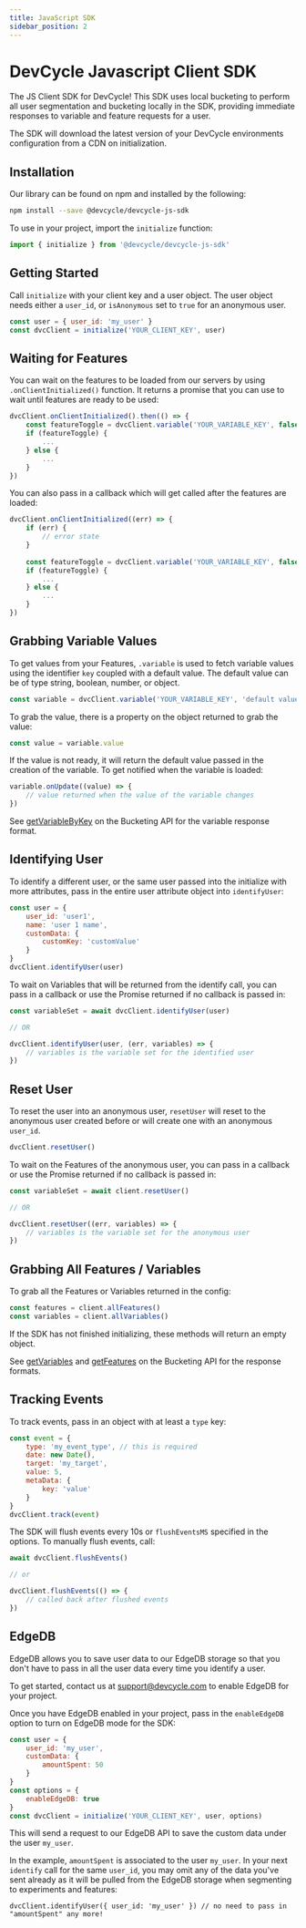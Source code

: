 ```yaml
---
title: JavaScript SDK
sidebar_position: 2
---
```


# DevCycle Javascript Client SDK

The JS Client SDK for DevCycle! This SDK uses local bucketing to perform all user segmentation and bucketing locally in the SDK, 
providing immediate responses to variable and feature requests for a user. 

The SDK will download the latest version of your DevCycle environments configuration from a CDN on initialization.

## Installation

Our library can be found on npm and installed by the following:

```bash
npm install --save @devcycle/devcycle-js-sdk
```

To use in your project, import the `initialize` function:

```js
import { initialize } from '@devcycle/devcycle-js-sdk'
```

## Getting Started

Call `initialize` with your client key and a user object. The user object needs either a `user_id`, or `isAnonymous` set to `true` for an anonymous user. 

```javascript
const user = { user_id: 'my_user' }
const dvcClient = initialize('YOUR_CLIENT_KEY', user)
```

## Waiting for Features 

You can wait on the features to be loaded from our servers by using `.onClientInitialized()` function. It returns a promise that you can use to wait until features are ready to be used:

```javascript
dvcClient.onClientInitialized().then(() => {
    const featureToggle = dvcClient.variable('YOUR_VARIABLE_KEY', false)
    if (featureToggle) {
        ...
    } else {
        ...
    }
})
```

You can also pass in a callback which will get called after the features are loaded:

```javascript
dvcClient.onClientInitialized((err) => {
    if (err) {
        // error state
    }
    
    const featureToggle = dvcClient.variable('YOUR_VARIABLE_KEY', false)
    if (featureToggle) {
        ...
    } else {
        ...
    }
})
```

## Grabbing Variable Values

To get values from your Features, `.variable` is used to fetch variable values using the identifier `key` coupled with a default value. The default value can be of type string, boolean, number, or object.

```javascript
const variable = dvcClient.variable('YOUR_VARIABLE_KEY', 'default value')
```

To grab the value, there is a property on the object returned to grab the value: 

```javascript
const value = variable.value
```

If the value is not ready, it will return the default value passed in the creation of the variable. To get notified when the variable is loaded: 

```javascript
variable.onUpdate((value) => {
    // value returned when the value of the variable changes
})
```

See [getVariableByKey](https://docs.devcycle.com/bucketing-api/#operation/getVariableByKey) on the Bucketing API for the variable response format.

## Identifying User

To identify a different user, or the same user passed into the initialize with more attributes, pass in the entire user attribute object into `identifyUser`:

```javascript
const user = {
    user_id: 'user1',
    name: 'user 1 name',
    customData: {
        customKey: 'customValue'
    }
}
dvcClient.identifyUser(user)
```

To wait on Variables that will be returned from the identify call, you can pass in a callback or use the Promise returned if no callback is passed in:

```javascript
const variableSet = await dvcClient.identifyUser(user)

// OR

dvcClient.identifyUser(user, (err, variables) => {
    // variables is the variable set for the identified user
})
```

## Reset User

To reset the user into an anonymous user, `resetUser` will reset to the anonymous user created before or will create one with an anonymous `user_id`.

```javascript
dvcClient.resetUser()
```

To wait on the Features of the anonymous user, you can pass in a callback or use the Promise returned if no callback is passed in:

```javascript
const variableSet = await client.resetUser()

// OR

dvcClient.resetUser((err, variables) => {
    // variables is the variable set for the anonymous user
})
```

## Grabbing All Features / Variables

To grab all the Features or Variables returned in the config:

```javascript
const features = client.allFeatures()
const variables = client.allVariables()
```

If the SDK has not finished initializing, these methods will return an empty object.

See [getVariables](https://docs.devcycle.com/bucketing-api/#operation/getVariables) and [getFeatures](https://docs.devcycle.com/bucketing-api/#operation/getFeatures) on the Bucketing API for the response formats.


## Tracking Events

To track events, pass in an object with at least a `type` key:

```javascript
const event = {
    type: 'my_event_type', // this is required
    date: new Date(),
    target: 'my_target',
    value: 5,
    metaData: {
        key: 'value'
    }
}
dvcClient.track(event)
```

The SDK will flush events every 10s or `flushEventsMS` specified in the options. To manually flush events, call:

```javascript
await dvcClient.flushEvents()

// or 

dvcClient.flushEvents(() => {
    // called back after flushed events
})
```

## EdgeDB

EdgeDB allows you to save user data to our EdgeDB storage so that you don't have to pass in all the user data every time you identify a user. 

To get started, contact us at support@devcycle.com to enable EdgeDB for your project.

Once you have EdgeDB enabled in your project, pass in the `enableEdgeDB` option to turn on EdgeDB mode for the SDK:

```javascript
const user = { 
    user_id: 'my_user',
    customData: {
        amountSpent: 50
    }
}
const options = {
    enableEdgeDB: true
}
const dvcClient = initialize('YOUR_CLIENT_KEY', user, options)
```

This will send a request to our EdgeDB API to save the custom data under the user `my_user`.

In the example, `amountSpent` is associated to the user `my_user`. In your next `identify` call for the same `user_id`, 
you may omit any of the data you've sent already as it will be pulled from the EdgeDB storage when segmenting to experiments and features:

```
dvcClient.identifyUser({ user_id: 'my_user' }) // no need to pass in "amountSpent" any more!
```
